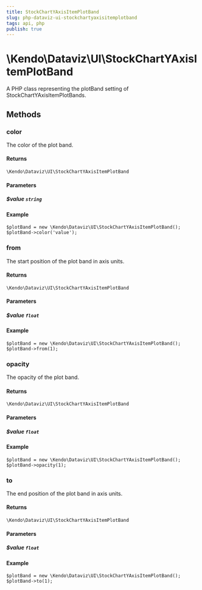 ```yaml
---
title: StockChartYAxisItemPlotBand
slug: php-dataviz-ui-stockchartyaxisitemplotband
tags: api, php
publish: true
---
```


# \Kendo\Dataviz\UI\StockChartYAxisItemPlotBand

A PHP class representing the plotBand setting of StockChartYAxisItemPlotBands.


## Methods

### color
The color of the plot band.

#### Returns
`\Kendo\Dataviz\UI\StockChartYAxisItemPlotBand`

#### Parameters

##### $value `string`



#### Example 
    $plotBand = new \Kendo\Dataviz\UI\StockChartYAxisItemPlotBand();
    $plotBand->color('value');

### from
The start position of the plot band in axis units.

#### Returns
`\Kendo\Dataviz\UI\StockChartYAxisItemPlotBand`

#### Parameters

##### $value `float`



#### Example 
    $plotBand = new \Kendo\Dataviz\UI\StockChartYAxisItemPlotBand();
    $plotBand->from(1);

### opacity
The opacity of the plot band.

#### Returns
`\Kendo\Dataviz\UI\StockChartYAxisItemPlotBand`

#### Parameters

##### $value `float`



#### Example 
    $plotBand = new \Kendo\Dataviz\UI\StockChartYAxisItemPlotBand();
    $plotBand->opacity(1);

### to
The end position of the plot band in axis units.

#### Returns
`\Kendo\Dataviz\UI\StockChartYAxisItemPlotBand`

#### Parameters

##### $value `float`



#### Example 
    $plotBand = new \Kendo\Dataviz\UI\StockChartYAxisItemPlotBand();
    $plotBand->to(1);

